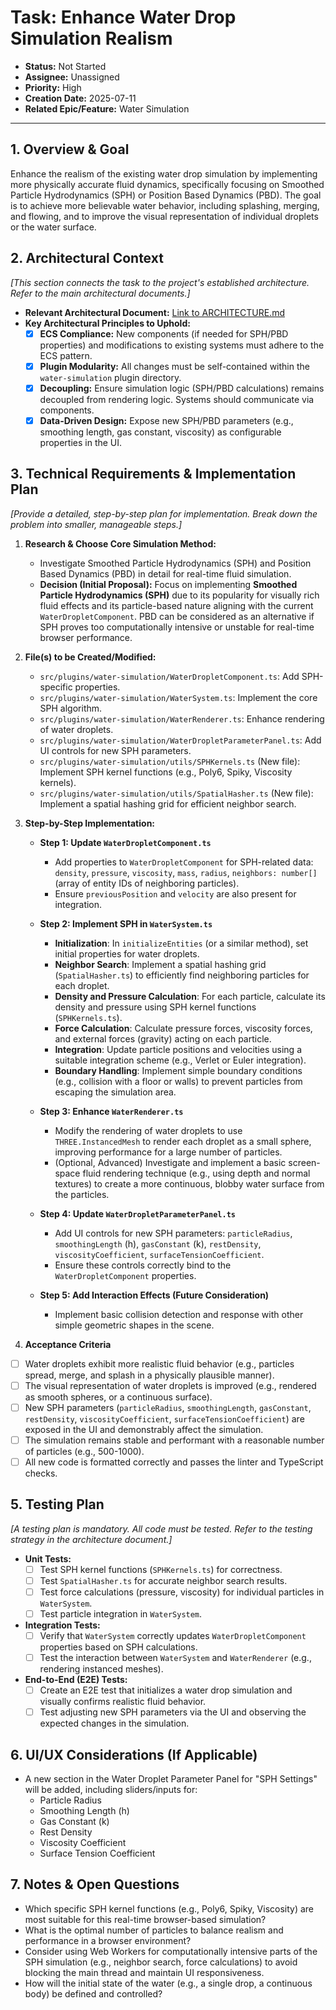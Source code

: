 # Task: Enhance Water Drop Simulation Realism

- **Status:** Not Started
- **Assignee:** Unassigned
- **Priority:** High
- **Creation Date:** 2025-07-11
- **Related Epic/Feature:** Water Simulation

---

## 1. Overview & Goal

Enhance the realism of the existing water drop simulation by implementing more physically accurate fluid dynamics, specifically focusing on Smoothed Particle Hydrodynamics (SPH) or Position Based Dynamics (PBD). The goal is to achieve more believable water behavior, including splashing, merging, and flowing, and to improve the visual representation of individual droplets or the water surface.

## 2. Architectural Context

_[This section connects the task to the project's established architecture. Refer to the main architectural documents.]_

- **Relevant Architectural Document:** [Link to ARCHITECTURE.md](./../architecture/ARCHITECTURE.md)
- **Key Architectural Principles to Uphold:**
  - [x] **ECS Compliance:** New components (if needed for SPH/PBD properties) and modifications to existing systems must adhere to the ECS pattern.
  - [x] **Plugin Modularity:** All changes must be self-contained within the `water-simulation` plugin directory.
  - [x] **Decoupling:** Ensure simulation logic (SPH/PBD calculations) remains decoupled from rendering logic. Systems should communicate via components.
  - [x] **Data-Driven Design:** Expose new SPH/PBD parameters (e.g., smoothing length, gas constant, viscosity) as configurable properties in the UI.

## 3. Technical Requirements & Implementation Plan

_[Provide a detailed, step-by-step plan for implementation. Break down the problem into smaller, manageable steps.]_

1.  **Research & Choose Core Simulation Method:**
    - Investigate Smoothed Particle Hydrodynamics (SPH) and Position Based Dynamics (PBD) in detail for real-time fluid simulation.
    - **Decision (Initial Proposal):** Focus on implementing **Smoothed Particle Hydrodynamics (SPH)** due to its popularity for visually rich fluid effects and its particle-based nature aligning with the current `WaterDropletComponent`. PBD can be considered as an alternative if SPH proves too computationally intensive or unstable for real-time browser performance.

2.  **File(s) to be Created/Modified:**

    - `src/plugins/water-simulation/WaterDropletComponent.ts`: Add SPH-specific properties.
    - `src/plugins/water-simulation/WaterSystem.ts`: Implement the core SPH algorithm.
    - `src/plugins/water-simulation/WaterRenderer.ts`: Enhance rendering of water droplets.
    - `src/plugins/water-simulation/WaterDropletParameterPanel.ts`: Add UI controls for new SPH parameters.
    - `src/plugins/water-simulation/utils/SPHKernels.ts` (New file): Implement SPH kernel functions (e.g., Poly6, Spiky, Viscosity kernels).
    - `src/plugins/water-simulation/utils/SpatialHasher.ts` (New file): Implement a spatial hashing grid for efficient neighbor search.

3.  **Step-by-Step Implementation:**

    - **Step 1: Update `WaterDropletComponent.ts`**
        - Add properties to `WaterDropletComponent` for SPH-related data: `density`, `pressure`, `viscosity`, `mass`, `radius`, `neighbors: number[]` (array of entity IDs of neighboring particles).
        - Ensure `previousPosition` and `velocity` are also present for integration.

    - **Step 2: Implement SPH in `WaterSystem.ts`**
        - **Initialization**: In `initializeEntities` (or a similar method), set initial properties for water droplets.
        - **Neighbor Search**: Implement a spatial hashing grid (`SpatialHasher.ts`) to efficiently find neighboring particles for each droplet.
        - **Density and Pressure Calculation**: For each particle, calculate its density and pressure using SPH kernel functions (`SPHKernels.ts`).
        - **Force Calculation**: Calculate pressure forces, viscosity forces, and external forces (gravity) acting on each particle.
        - **Integration**: Update particle positions and velocities using a suitable integration scheme (e.g., Verlet or Euler integration).
        - **Boundary Handling**: Implement simple boundary conditions (e.g., collision with a floor or walls) to prevent particles from escaping the simulation area.

    - **Step 3: Enhance `WaterRenderer.ts`**
        - Modify the rendering of water droplets to use `THREE.InstancedMesh` to render each droplet as a small sphere, improving performance for a large number of particles.
        - (Optional, Advanced) Investigate and implement a basic screen-space fluid rendering technique (e.g., using depth and normal textures) to create a more continuous, blobby water surface from the particles.

    - **Step 4: Update `WaterDropletParameterPanel.ts`**
        - Add UI controls for new SPH parameters: `particleRadius`, `smoothingLength` (h), `gasConstant` (k), `restDensity`, `viscosityCoefficient`, `surfaceTensionCoefficient`.
        - Ensure these controls correctly bind to the `WaterDropletComponent` properties.

    - **Step 5: Add Interaction Effects (Future Consideration)**
        - Implement basic collision detection and response with other simple geometric shapes in the scene.

4.  **Acceptance Criteria**

- [ ] Water droplets exhibit more realistic fluid behavior (e.g., particles spread, merge, and splash in a physically plausible manner).
- [ ] The visual representation of water droplets is improved (e.g., rendered as smooth spheres, or a continuous surface).
- [ ] New SPH parameters (`particleRadius`, `smoothingLength`, `gasConstant`, `restDensity`, `viscosityCoefficient`, `surfaceTensionCoefficient`) are exposed in the UI and demonstrably affect the simulation.
- [ ] The simulation remains stable and performant with a reasonable number of particles (e.g., 500-1000).
- [ ] All new code is formatted correctly and passes the linter and TypeScript checks.

## 5. Testing Plan

_[A testing plan is mandatory. All code must be tested. Refer to the testing strategy in the architecture document.]_

- **Unit Tests:**
  - [ ] Test SPH kernel functions (`SPHKernels.ts`) for correctness.
  - [ ] Test `SpatialHasher.ts` for accurate neighbor search results.
  - [ ] Test force calculations (pressure, viscosity) for individual particles in `WaterSystem`.
  - [ ] Test particle integration in `WaterSystem`.
- **Integration Tests:**
  - [ ] Verify that `WaterSystem` correctly updates `WaterDropletComponent` properties based on SPH calculations.
  - [ ] Test the interaction between `WaterSystem` and `WaterRenderer` (e.g., rendering instanced meshes).
- **End-to-End (E2E) Tests:**
  - [ ] Create an E2E test that initializes a water drop simulation and visually confirms realistic fluid behavior.
  - [ ] Test adjusting new SPH parameters via the UI and observing the expected changes in the simulation.

## 6. UI/UX Considerations (If Applicable)

- A new section in the Water Droplet Parameter Panel for "SPH Settings" will be added, including sliders/inputs for:
    - Particle Radius
    - Smoothing Length (h)
    - Gas Constant (k)
    - Rest Density
    - Viscosity Coefficient
    - Surface Tension Coefficient

## 7. Notes & Open Questions

- Which specific SPH kernel functions (e.g., Poly6, Spiky, Viscosity) are most suitable for this real-time browser-based simulation?
- What is the optimal number of particles to balance realism and performance in a browser environment?
- Consider using Web Workers for computationally intensive parts of the SPH simulation (e.g., neighbor search, force calculations) to avoid blocking the main thread and maintain UI responsiveness.
- How will the initial state of the water (e.g., a single drop, a continuous body) be defined and controlled?
